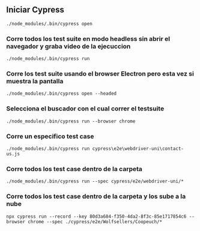 ## Iniciar Cypress
`./node_modules/.bin/cypress open`

### Corre todos los test suite en modo headless sin abrir el navegador y graba video de la ejecuccion
`./node_modules/.bin/cypress run`

### Corre los test suite usando el browser Electron pero esta vez si muestra la pantalla
`./node_modules/.bin/cypress open --headed`

### Selecciona el buscador con el cual correr el testsuite
`./node_modules/.bin/cypress run --browser chrome`

### Corre un especifico test case
`./node_modules/.bin/cypress run cypress\e2e\webdriver-uni\contact-us.js`

### Corre todos los test case dentro de la carpeta
`./node_modules/.bin/cypress run --spec cypress/e2e/webdriver-uni/*`

### Corre todos los test case dentro de la carpeta y los sube a la nube
`npx cypress run --record --key 80d3a684-f350-4da2-8f3c-85e1717854c6 --browser chrome --spec ./cypress/e2e/Wolfsellers/Coopeuch/*`